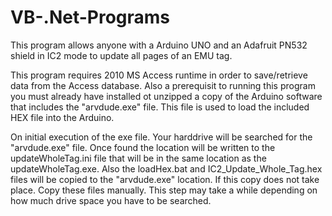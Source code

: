 # VB-.Net-Programs
This program allows anyone with a Arduino UNO and an Adafruit PN532 shield in IC2 mode to update all pages of an EMU tag.

This program requires 2010 MS Access runtime in order to save/retrieve data from the Access database. Also a prerequisit to running this program you must already have installed ot unzipped a copy of the Arduino software that includes the "arvdude.exe" file. This file is used to load the included HEX file into the Arduino.

On initial execution of the exe file. Your harddrive will be searched for the "arvdude.exe" file. Once found the location will be written to the updateWholeTag.ini file that will be in the same location as the updateWholeTag.exe. Also the loadHex.bat and IC2_Update_Whole_Tag.hex files will be copied to the "arvdude.exe" location. If this copy does not take place. Copy these files manually. This step may take a while depending on how much drive space you have to be searched.
